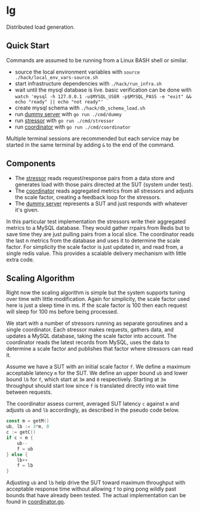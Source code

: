 # lg

Distributed load generation.

## Quick Start

Commands are assumed to be running from a Linux BASH shell or similar.

- source the local environment variables with `source ./hack/local_env_vars-source.sh`
- start infrastructure dependencies with `./hack/run_infra.sh`
- wait until the mysql database is live. basic verification can be done with `watch 'mysql -h 127.0.0.1 -u$MYSQL_USER -p$MYSQL_PASS -e "exit" && echo "ready" || echo "not ready"'`
- create mysql schema with `./hack/db_schema_load.sh`
- run [dummy server](./cmd/dummy) with `go run ./cmd/dummy`
- run [stressor](./cmd/stressor) with `go run ./cmd/stressor`
- run [coordinator](./cmd/coordinator) with `go run ./cmd/coordinator`

Multiple terminal sessions are recommended but each service may be started in the same terminal by adding `&` to the end of the command.

## Components

- The [stressor](./cmd/stressor) reads request/response pairs from a data store and generates load with those pairs directed at the SUT (system under test).
- The [coordinator](./cmd/coordinator) reads aggregated metrics from all stressors and adjusts the scale factor, creating a feedback loop for the stressors.
- The [dummy server](./cmd/dummy/) represents a SUT and just responds with whatever it's given.

In this particular test implementation the stressors write their aggregated metrics to a MySQL database. They would gather rrpairs from Redis but to save time they are just pulling pairs from a local slice. The coordinator reads the last n metrics from the database and uses it to determine the scale factor.  For simplicity the scale factor is just updated in, and read from, a single redis value.  This provides a scalable delivery mechanism with little extra code.

## Scaling Algorithm

Right now the scaling algorithm is simple but the system supports tuning over time with little modification.  Again for simplicity, the scale factor used here is just a sleep time in ms.  If the scale factor is 100 then each request will sleep for 100 ms before being processed.

We start with a number of stressors running as separate goroutines and a single coordinator. Each stressor makes requests, gathers data, and updates a MySQL database, taking the scale factor into account.  The coordinator reads the latest records from MySQL, uses the data to determine a scale factor and publishes that factor where stressors can read it.

Assume we have a SUT with an initial scale factor `f`.  We define a maximum acceptable latency `m` for the SUT.  We define an upper bound `ub` and lower bound `lb` for `f`, which start at `3m` and `0` respectively.  Starting at `3m` throughput should start low since `f` is translated directly into wait time between requests.

The coordinator assess current, averaged SUT latency `c` against `m` and adjusts `ub` and `lb` accordingly, as described in the pseudo code below.

```go
const m = getM()
ub, lb := 3*m, 0
c := getC()
if c < m {
    ub--
    f = ub
} else {
    lb++
    f = lb
}
```

Adjusting `ub` and `lb` help drive the SUT toward maximum throughput with acceptable response time without allowing `f` to ping pong wildly past bounds that have already been tested.  The
actual implementation can be found in [coordinator.go](https://github.com/swtch1/lg/blob/main/loadgen/coordinator.go).
